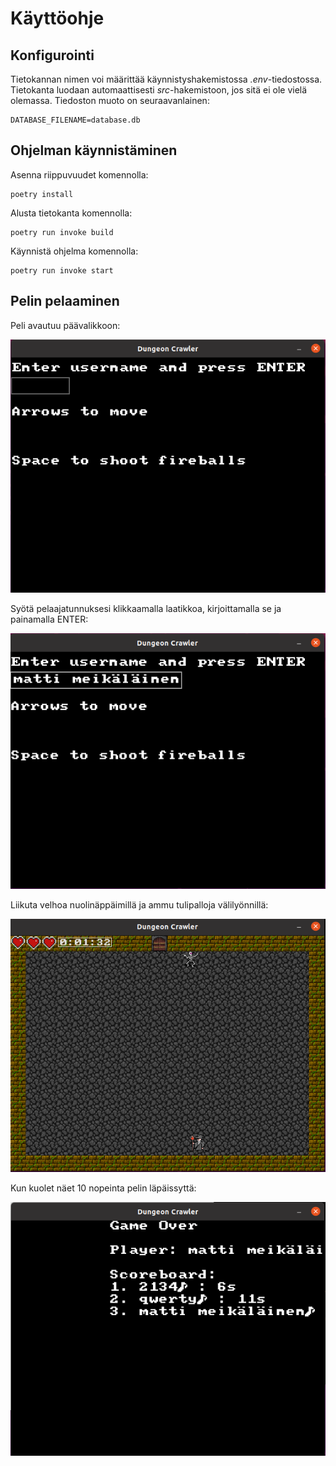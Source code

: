 # Käyttöohje

## Konfigurointi
Tietokannan nimen voi määrittää käynnistyshakemistossa *.env*-tiedostossa.
Tietokanta luodaan automaattisesti *src*-hakemistoon, jos sitä ei ole vielä olemassa.
Tiedoston muoto on seuraavanlainen:
```
DATABASE_FILENAME=database.db
```
## Ohjelman käynnistäminen
Asenna riippuvuudet komennolla:
```
poetry install
```

Alusta tietokanta komennolla:
```
poetry run invoke build
```

Käynnistä ohjelma komennolla:
```
poetry run invoke start
```

## Pelin pelaaminen
Peli avautuu päävalikkoon:

![Päävalikko](./kuvat/paavalikko.png)

Syötä pelaajatunnuksesi klikkaamalla laatikkoa, kirjoittamalla se ja painamalla ENTER:

![Pelaajatunnus](./kuvat/pelaajatunnus.png)

Liikuta velhoa nuolinäppäimillä ja ammu tulipalloja välilyönnillä:

![Peli](./kuvat/game.png)

Kun kuolet näet 10 nopeinta pelin läpäissyttä:

![GameOver](./kuvat/gameover.png)
